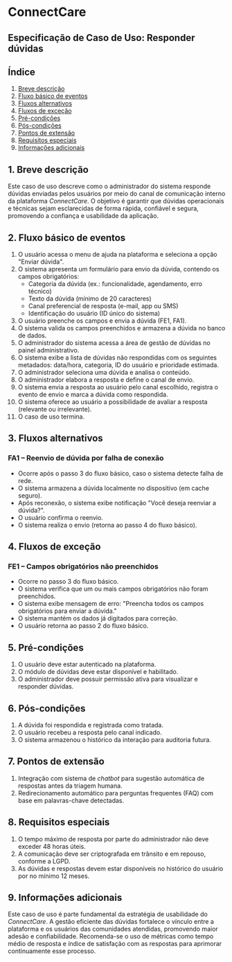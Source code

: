 # ConnectCare

## Especificação de Caso de Uso: Responder dúvidas


## Índice

1. [Breve descrição](#1-breve-descrição)  
2. [Fluxo básico de eventos](#2-fluxo-básico-de-eventos)  
3. [Fluxos alternativos](#3-fluxos-alternativos)  
4. [Fluxos de exceção](#4-fluxos-de-exceção)  
5. [Pré-condições](#5-pré-condições)  
6. [Pós-condições](#6-pós-condições)  
7. [Pontos de extensão](#7-pontos-de-extensão)  
8. [Requisitos especiais](#8-requisitos-especiais)  
9. [Informações adicionais](#9-informações-adicionais)

## 1. Breve descrição

Este caso de uso descreve como o administrador do sistema responde dúvidas enviadas pelos usuários por meio do canal de comunicação interno da plataforma *ConnectCare*. O objetivo é garantir que dúvidas operacionais e técnicas sejam esclarecidas de forma rápida, confiável e segura, promovendo a confiança e usabilidade da aplicação.

## 2. Fluxo básico de eventos

1. O usuário acessa o menu de ajuda na plataforma e seleciona a opção "Enviar dúvida".  
2. O sistema apresenta um formulário para envio da dúvida, contendo os campos obrigatórios:  
   - Categoria da dúvida (ex.: funcionalidade, agendamento, erro técnico)  
   - Texto da dúvida (mínimo de 20 caracteres)  
   - Canal preferencial de resposta (e-mail, app ou SMS)  
   - Identificação do usuário (ID único do sistema)  
3. O usuário preenche os campos e envia a dúvida (FE1, FA1).  
4. O sistema valida os campos preenchidos e armazena a dúvida no banco de dados.  
5. O administrador do sistema acessa a área de gestão de dúvidas no painel administrativo.  
6. O sistema exibe a lista de dúvidas não respondidas com os seguintes metadados: data/hora, categoria, ID do usuário e prioridade estimada.  
7. O administrador seleciona uma dúvida e analisa o conteúdo.  
8. O administrador elabora a resposta e define o canal de envio.  
9. O sistema envia a resposta ao usuário pelo canal escolhido, registra o evento de envio e marca a dúvida como respondida.  
10. O sistema oferece ao usuário a possibilidade de avaliar a resposta (relevante ou irrelevante).  
11. O caso de uso termina.

## 3. Fluxos alternativos

### FA1 – Reenvio de dúvida por falha de conexão

- Ocorre após o passo 3 do fluxo básico, caso o sistema detecte falha de rede.
- O sistema armazena a dúvida localmente no dispositivo (em cache seguro).
- Após reconexão, o sistema exibe notificação "Você deseja reenviar a dúvida?".
- O usuário confirma o reenvio.
- O sistema realiza o envio (retorna ao passo 4 do fluxo básico).

## 4. Fluxos de exceção

### FE1 – Campos obrigatórios não preenchidos

- Ocorre no passo 3 do fluxo básico.
- O sistema verifica que um ou mais campos obrigatórios não foram preenchidos.
- O sistema exibe mensagem de erro: "Preencha todos os campos obrigatórios para enviar a dúvida."
- O sistema mantém os dados já digitados para correção.
- O usuário retorna ao passo 2 do fluxo básico.

## 5. Pré-condições

1. O usuário deve estar autenticado na plataforma.  
2. O módulo de dúvidas deve estar disponível e habilitado.  
3. O administrador deve possuir permissão ativa para visualizar e responder dúvidas.

## 6. Pós-condições

1. A dúvida foi respondida e registrada como tratada.  
2. O usuário recebeu a resposta pelo canal indicado.  
3. O sistema armazenou o histórico da interação para auditoria futura.

## 7. Pontos de extensão

1. Integração com sistema de *chatbot* para sugestão automática de respostas antes da triagem humana.  
2. Redirecionamento automático para perguntas frequentes (FAQ) com base em palavras-chave detectadas.

## 8. Requisitos especiais

1. O tempo máximo de resposta por parte do administrador não deve exceder 48 horas úteis.  
2. A comunicação deve ser criptografada em trânsito e em repouso, conforme a LGPD.  
3. As dúvidas e respostas devem estar disponíveis no histórico do usuário por no mínimo 12 meses.

## 9. Informações adicionais

Este caso de uso é parte fundamental da estratégia de usabilidade do *ConnectCare*. A gestão eficiente das dúvidas fortalece o vínculo entre a plataforma e os usuários das comunidades atendidas, promovendo maior adesão e confiabilidade. Recomenda-se o uso de métricas como tempo médio de resposta e índice de satisfação com as respostas para aprimorar continuamente esse processo.
